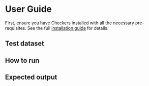 # User Guide

First, ensure you have Checkers installed with all the necessary pre-requisites. See the full [installation guide](install.md) for details.

## Test dataset

## How to run

## Expected output
